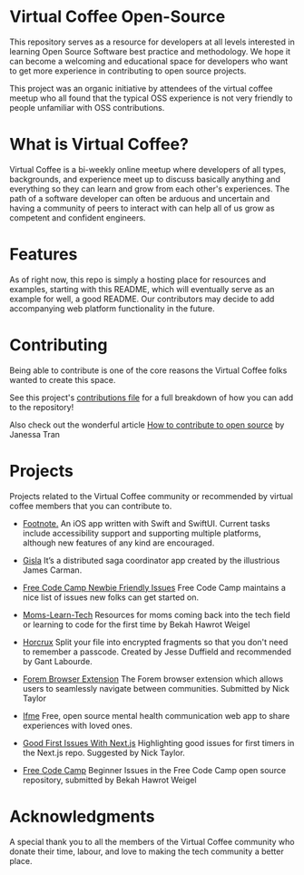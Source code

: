 # Virtual Coffee Open-Source

This repository serves as a resource for developers at all levels interested in learning Open Source Software best practice and methodology. We hope it can become a welcoming and educational space for developers who want to get more experience in contributing to open source projects.

This project was an organic initiative by attendees of the virtual coffee meetup who all found that the typical OSS experience is not very friendly to people unfamiliar with OSS contributions.

# What is Virtual Coffee?

Virtual Coffee is a bi-weekly online meetup where developers of all types, backgrounds, and experience meet up to discuss basically anything and everything so they can learn and grow from each other's experiences. The path of a software developer can often be arduous and uncertain and having a community of peers to interact with can help all of us grow as competent and confident engineers.

# Features

As of right now, this repo is simply a hosting place for resources and examples, starting with this README, which will eventually serve as an example for well, a good README. Our contributors may decide to add accompanying web platform functionality in the future.

# Contributing

Being able to contribute is one of the core reasons the Virtual Coffee folks wanted to create this space.

See this project's [contributions file](https://github.com/Virtual-Coffee/open-source/blob/main/CONTRIBUTING.md) for a full breakdown of how you can add to the repository!

Also check out the wonderful article [How to contribute to open source](https://dev.to/janessatran/a-beginner-s-guide-to-contributing-to-open-source-4fen) by Janessa Tran

# Projects

Projects related to the Virtual Coffee community or recommended by virtual coffee members that you can contribute to. 

* [Footnote.](https://github.com/cambardell/footnote2) An iOS app written with Swift and SwiftUI. Current tasks include accessibility support and supporting multiple platforms, although new features of any kind are encouraged. 

* [Gisla](https://github.com/jwcarman/gisla) It’s a distributed saga coordinator app created by the illustrious James Carman.

* [Free Code Camp Newbie Friendly Issues](https://github.com/freeCodeCamp/chapter/issues?q=is%3Aissue+is%3Aopen+sort%3Aupdated-desc+label%3A%22help+wanted%22) Free Code Camp maintains a nice list of issues new folks can get started on.

* [Moms-Learn-Tech](https://github.com/BekahHW/Moms-Learn-Tech) Resources for moms coming back into the tech field or learning to code for the first time by Bekah Hawrot Weigel

* [Horcrux](https://github.com/jesseduffield/horcrux/issues) Split your file into encrypted fragments so that you don't need to remember a passcode. Created by Jesse Duffield and recommended by Gant Labourde.

* [Forem Browser Extension](https://github.com/forem/forem-browser-extension) The Forem browser extension which allows users to seamlessly navigate between communities. Submitted by Nick Taylor

* [Ifme](https://github.com/ifmeorg/ifme) Free, open source mental health communication web app to share experiences with loved ones.

* [Good First Issues With Next.js](https://dev.to/github/good-first-issues-with-next-js-hfg) Highlighting good issues for first timers in the Next.js repo. Suggested by Nick Taylor.

* [Free Code Camp](https://github.com/freeCodeCamp/chapter/issues?q=is%3Aissue+is%3Aopen+sort%3Aupdated-desc+label%3A%22help+wanted%22) Beginner Issues in the Free Code Camp open source repository, submitted by Bekah Hawrot Weigel

# Acknowledgments

A special thank you to all the members of the Virtual Coffee community who donate their time, labour, and love to making the tech community a better place.
